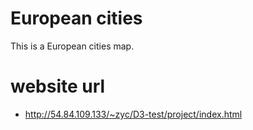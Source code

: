 # European cities
This is a European cities map.
# website url  
* http://54.84.109.133/~zyc/D3-test/project/index.html
